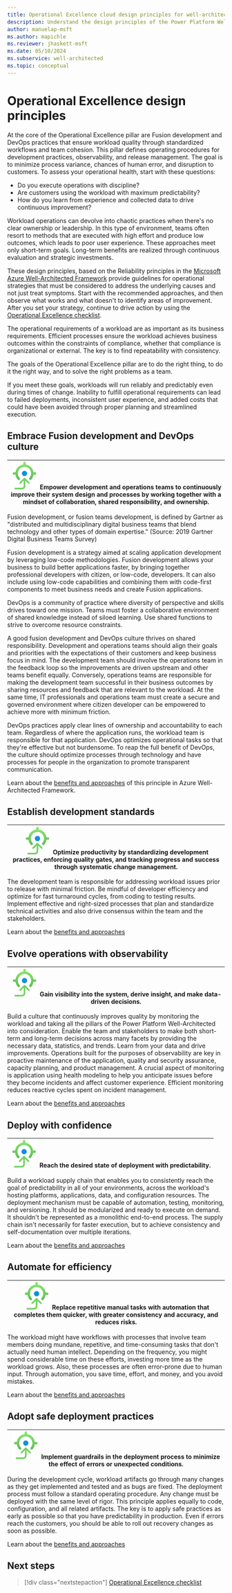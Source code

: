 ```yaml
---
title: Operational Excellence cloud design principles for well-architected Power Platform workloads
description: Understand the design principles of the Power Platform Well-Architected Operational Excellence pillar.
author: manuelap-msft
ms.author: mapichle
ms.reviewer: jhaskett-msft
ms.date: 05/10/2024
ms.subservice: well-architected
ms.topic: conceptual
---
```


# Operational Excellence design principles

At the core of the Operational Excellence pillar are Fusion development and DevOps practices that ensure workload quality through standardized workflows and team cohesion. This pillar defines operating procedures for development practices, observability, and release management. The goal is to minimize process variance, chances of human error, and disruption to customers. To assess your operational health, start with these questions:

- Do you execute operations with discipline?
- Are customers using the workload with maximum predictability?
- How do you learn from experience and collected data to drive continuous improvement?

Workload operations can devolve into chaotic practices when there's no clear ownership or leadership. In this type of environment, teams often resort to methods that are executed with high effort and produce low outcomes, which leads to poor user experience. These approaches meet only short-term goals. Long-term benefits are realized through continuous evaluation and strategic investments.

These design principles, based on the Reliability principles in the [Microsoft Azure Well-Architected Framework](/azure/well-architected/reliability/principles) provide guidelines for operational strategies that must be considered to address the underlying causes and not just treat symptoms. Start with the recommended approaches, and then observe what works and what doesn't to identify areas of improvement. After you set your strategy, continue to drive action by using the [Operational Excellence checklist](./checklist.md).

The operational requirements of a workload are as important as its business requirements. Efficient processes ensure the workload achieves business outcomes within the constraints of compliance, whether that compliance is organizational or external. The key is to find repeatability with consistency.

The goals of the Operational Excellence pillar are to do the right thing, to do it the right way, and to solve the right problems as a team.

If you meet these goals, workloads will run reliably and predictably even during times of change. Inability to fulfill operational requirements can lead to failed deployments, inconsistent user experience, and added costs that could have been avoided through proper planning and streamlined execution.

## Embrace Fusion development and DevOps culture

|![Goal icon](../_images/goal.svg) Empower development and operations teams to continuously improve their system design and processes by working together with a mindset of collaboration, shared responsibility, and ownership.|
|--|

Fusion development, or fusion teams development, is defined by Gartner as "distributed and multidisciplinary digital business teams that blend technology and other types of domain expertise." (Source: 2019 Gartner Digital Business Teams Survey)

Fusion development is a strategy aimed at scaling application development by leveraging low-code methodologies. Fusion development allows your business to build better applications faster, by bringing together professional developers with citizen, or low-code, developers. It can also include using low-code capabilities and combining them with code-first components to meet business needs and create Fusion applications.

DevOps is a community of practice where diversity of perspective and skills drives toward one mission. Teams must foster a collaborative environment of shared knowledge instead of siloed learning. Use shared functions to strive to overcome resource constraints.

A good fusion development and DevOps culture thrives on shared responsibility. Development and operations teams should align their goals and priorities with the expectations of their customers and keep business focus in mind. The development team should involve the operations team in the feedback loop so the improvements are driven upstream and other teams benefit equally. Conversely, operations teams are responsible for making the development team successful in their business outcomes by sharing resources and feedback that are relevant to the workload. At the same time, IT professionals and operations team must create a secure and governed environment where citizen developer can be empowered to achieve more with minimum friction.

DevOps practices apply clear lines of ownership and accountability to each team. Regardless of where the application runs, the workload team is responsible for that application. DevOps optimizes operational tasks so that they're effective but not burdensome. To reap the full benefit of DevOps, the culture should optimize processes through technology and have processes for people in the organization to promote transparent communication.

Learn about the [benefits and approaches](/azure/well-architected/operational-excellence/principles#embrace-devops-culture) of this principle in Azure Well-Architected Framework.

## Establish development standards

|![Goal icon](../_images/goal.svg) Optimize productivity by standardizing development practices, enforcing quality gates, and tracking progress and success through systematic change management.|
|--|

The development team is responsible for addressing workload issues prior to release with minimal friction. Be mindful of developer efficiency and optimize for fast turnaround cycles, from coding to testing results. Implement effective and right-sized processes that plan and standardize technical activities and also drive consensus within the team and the stakeholders.

Learn about the [benefits and approaches](/azure/well-architected/operational-excellence/principles#establish-development-standards)

## Evolve operations with observability

|![Goal icon](../_images/goal.svg) Gain visibility into the system, derive insight, and make data-driven decisions.|
|--|

Build a culture that continuously improves quality by monitoring the workload and taking all the pillars of the Power Platform Well-Architected into consideration. Enable the team and stakeholders to make both short-term and long-term decisions across many facets by providing the necessary data, statistics, and trends. Learn from your data and drive improvements. Operations built for the purposes of observability are key in proactive maintenance of the application, quality and security assurance, capacity planning, and product management. A crucial aspect of monitoring is application using health modeling to help you anticipate issues before they become incidents and affect customer experience. Efficient monitoring reduces reactive cycles spent on incident management.

Learn about the [benefits and approaches](/azure/well-architected/operational-excellence/principles#evolve-operations-with-observability)

## Deploy with confidence

|![Goal icon](../_images/goal.svg) Reach the desired state of deployment with predictability.|
|--|

Build a workload supply chain that enables you to consistently reach the goal of predictability in all of your environments, across the workload's hosting platforms, applications, data, and configuration resources. The deployment mechanism must be capable of automation, testing, monitoring, and versioning. It should be modularized and ready to execute on demand. It shouldn't be represented as a monolithic end-to-end process. The supply chain isn't necessarily for faster execution, but to achieve consistency and self-documentation over multiple iterations.

Learn about the [benefits and approaches](/azure/well-architected/operational-excellence/principles#deploy-with-confidence)

## Automate for efficiency

|![Goal icon](../_images/goal.svg) Replace repetitive manual tasks with automation that completes them quicker, with greater consistency and accuracy, and reduces risks.|
|--|

The workload might have workflows with processes that involve team members doing mundane, repetitive, and time-consuming tasks that don't actually need human intellect. Depending on the frequency, you might spend considerable time on these efforts, investing more time as the workload grows. Also, these processes are often error-prone due to human input. Through automation, you save time, effort, and money, and you avoid mistakes.

Learn about the [benefits and approaches](/azure/well-architected/operational-excellence/principles#automate-for-efficiency)

## Adopt safe deployment practices

|![Goal icon](../_images/goal.svg) Implement guardrails in the deployment process to minimize the effect of errors or unexpected conditions.|
|--|

During the development cycle, workload artifacts go through many changes as they get implemented and tested and as bugs are fixed. The deployment process must follow a standard operating procedure. Any change must be deployed with the same level of rigor. This principle applies equally to code, configuration, and all related artifacts. The key is to apply safe practices as early as possible so that you have predictability in production. Even if errors reach the customers, you should be able to roll out recovery changes as soon as possible.

Learn about the [benefits and approaches](/azure/well-architected/operational-excellence/principles#adopt-safe-deployment-practices)

## Next steps

> [!div class="nextstepaction"]
> [Operational Excellence checklist](checklist.md)
